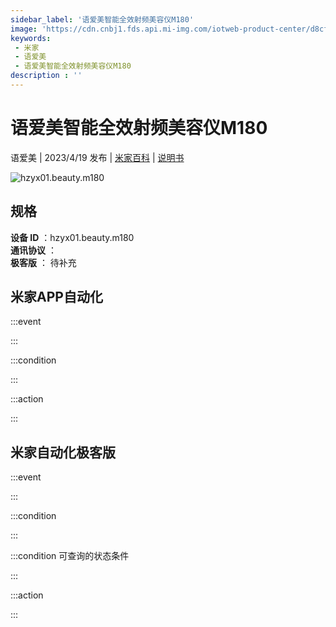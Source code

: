 ```yaml
---
sidebar_label: '语爱美智能全效射频美容仪M180'
image: 'https://cdn.cnbj1.fds.api.mi-img.com/iotweb-product-center/d8cf7739133b32e4811794b791d8f243_1672388007109.png?GalaxyAccessKeyId=AKVGLQWBOVIRQ3XLEW&Expires=9223372036854775807&Signature=EQ2usIOxyUI9GPLbdbe7nuJp4w8='
keywords: 
 - 米家
 - 语爱美
 - 语爱美智能全效射频美容仪M180
description : ''
---
```

# 语爱美智能全效射频美容仪M180

语爱美 | 2023/4/19 发布 | [米家百科](https://home.mi.com/webapp/content/baike/product/index.html?model=hzyx01.beauty.m180) | [说明书](https://home.mi.com/views/introduction.html?model=hzyx01.beauty.m180&region=cn)

![hzyx01.beauty.m180](https://cdn.cnbj1.fds.api.mi-img.com/iotweb-product-center/d8cf7739133b32e4811794b791d8f243_1672388007109.png?GalaxyAccessKeyId=AKVGLQWBOVIRQ3XLEW&Expires=9223372036854775807&Signature=EQ2usIOxyUI9GPLbdbe7nuJp4w8=)

## 规格  
> 
**设备 ID** ：hzyx01.beauty.m180  
**通讯协议** ：  
**极客版**  ： 待补充 


## 米家APP自动化  

:::event  

:::

:::condition  

:::

:::action   

:::

## 米家自动化极客版  

:::event  

:::

:::condition  

:::

:::condition 可查询的状态条件  

:::

:::action  

:::

        
